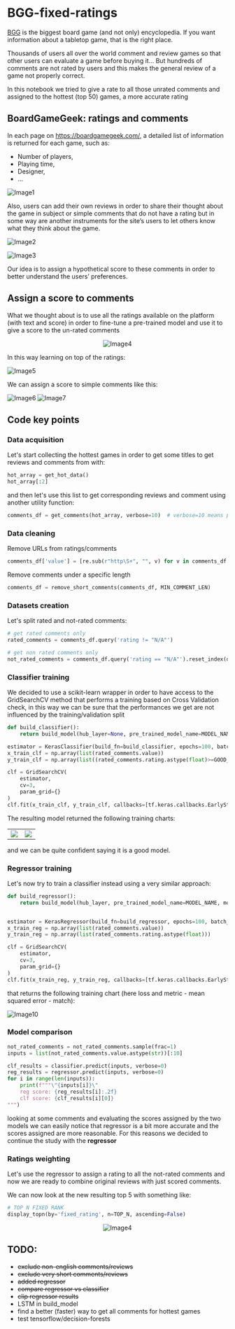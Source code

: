 # BGG-fixed-ratings
[BGG](https://boardgamegeek.com/) is the biggest board game (and not only) encyclopedia. If you want information about a tabletop game, that is the right place. 

Thousands of users all over the world comment and review games so that other users can evaluate a game before buying it... But hundreds of comments are not rated by users and this makes the general review of a game not properly correct. 

In this notebook we tried to give a rate to all those unrated comments and assigned to the hottest (top 50) games, a more accurate rating

## BoardGameGeek: ratings and comments 
In each page on https://boardgamegeek.com/, a detailed list of information is returned for each game, such as: 
-	Number of players, 
-	Playing time, 
-	Designer, 
-	…


![Image1](https://github.com/informatica92/BGG-fixed-ratings/blob/main/static/images/1.png)

Also, users can add their own reviews in order to share their thought about the game in subject or simple comments that do not have a rating but in some way are another instruments for the site’s users to let others know what they think about the game.

![Image2](https://github.com/informatica92/BGG-fixed-ratings/blob/main/static/images/2.png)

![Image3](https://github.com/informatica92/BGG-fixed-ratings/blob/main/static/images/3.png)

Our idea is to assign a hypothetical score to these comments in order to better understand the users’ preferences.

## Assign a score to comments
What we thought about is to use all the ratings available on the platform (with text and score) in order to fine-tune a pre-trained model and use it to give a score to the un-rated comments

<p align="center">
  <img src="https://github.com/informatica92/BGG-fixed-ratings/blob/main/static/images/4.png" alt="Image4"/>
</p>

In this way learning on top of the ratings: 

![Image5](https://github.com/informatica92/BGG-fixed-ratings/blob/main/static/images/5.png)
 
We can assign a score to simple comments like this: 

![Image6](https://github.com/informatica92/BGG-fixed-ratings/blob/main/static/images/6.png)
![Image7](https://github.com/informatica92/BGG-fixed-ratings/blob/main/static/images/7.png)

## Code key points
### Data acquisition
Let's start collecting the hottest games in order to get some titles to get reviews and comments from with: 
```python
hot_array = get_hot_data()
hot_array[:2]
```
and then let's use this list to get corresponding reviews and comment using another utility function: 
```python
comments_df = get_comments(hot_array, verbose=10)  # verbose=10 means print a row each 10 iterations
```
### Data cleaning
Remove URLs from ratings/comments
```python
comments_df['value'] = [re.sub(r"http\S+", "", v) for v in comments_df.value.values]
```
Remove comments under a specific length
```python
comments_df = remove_short_comments(comments_df, MIN_COMMENT_LEN)
```
### Datasets creation
Let's split rated and not-rated comments:
```python
# get rated comments only
rated_comments = comments_df.query('rating != "N/A"')

# get non rated comments only
not_rated_comments = comments_df.query('rating == "N/A"').reset_index(drop=True)
```
### Classifier training
We decided to use a scikit-learn wrapper in order to have access to the GridSearchCV method that performs a training based on Cross Validation check, in this way we can be sure that the performances we get are not influenced by the training/validation split  
```python
def build_classifier():
    return build_model(hub_layer=None, pre_trained_model_name=MODEL_NAME, model_type='classifier', verbose=0)

estimator = KerasClassifier(build_fn=build_classifier, epochs=100, batch_size=1024, verbose=2, validation_split=VAL_FRACTION)
x_train_clf = np.array(list(rated_comments.value))
y_train_clf = np.array(list((rated_comments.rating.astype(float)>=GOOD_REVIEW_THRESHOLD).astype(int)))

clf = GridSearchCV(
    estimator, 
    cv=3, 
    param_grid={}
)
clf.fit(x_train_clf, y_train_clf, callbacks=[tf.keras.callbacks.EarlyStopping(monitor='val_accuracy', patience=5, min_delta=0.001)])
```
The resulting model returned the following training charts: 

<table>
  <tr style="border-collapse: collapse; border: none;">
    <td>
      <img src="https://github.com/informatica92/BGG-fixed-ratings/blob/main/static/images/8.png"/>
    </td>
    <td>
      <img src="https://github.com/informatica92/BGG-fixed-ratings/blob/main/static/images/9.png"/> 
    </td>
  </tr>
</table>

and we can be quite confident saying it is a good model.

### Regressor training
Let's now try to train a classifier instead using a very similar approach:
```python
def build_regressor():
    return build_model(hub_layer, pre_trained_model_name=MODEL_NAME, model_type='regressor', verbose=0)


estimator = KerasRegressor(build_fn=build_regressor, epochs=100, batch_size=512, verbose=0, validation_split=VAL_FRACTION)
x_train_reg = np.array(list(rated_comments.value))
y_train_reg = np.array(list(rated_comments.rating.astype(float)))

clf = GridSearchCV(
    estimator, 
    cv=3, 
    param_grid={}
)
clf.fit(x_train_reg, y_train_reg, callbacks=[tf.keras.callbacks.EarlyStopping(monitor='val_mean_squared_error', patience=5, min_delta=0.001)])
```
that returns the following training chart (here loss and metric - mean squared error - match):

![Image10](https://github.com/informatica92/BGG-fixed-ratings/blob/main/static/images/10.png)

### Model comparison
```python
not_rated_comments = not_rated_comments.sample(frac=1)
inputs = list(not_rated_comments.value.astype(str))[:10]

clf_results = classifier.predict(inputs, verbose=0)
reg_results = regressor.predict(inputs, verbose=0)
for i in range(len(inputs)):
    print(f"""\"{inputs[i]}\"
    reg score: {reg_results[i]:.2f}
    clf score: {clf_results[i][0]}
""")
```
looking at some comments and evaluating the scores assigned by the two models we can easily notice that regressor is a bit more accurate and the scores assigned are more reasonable. For this reasons we decided to continue the study with the **regressor**

### Ratings weighting
Let's use the regressor to assign a rating to all the not-rated comments and now we are ready to combine original reviews with just scored comments. 

We can now look at the new resulting top 5 with something like: 

```python
# TOP N FIXED RANK
display_topn(by='fixed_rating', n=TOP_N, ascending=False)
```

<p align="center">
  <img src="https://github.com/informatica92/BGG-fixed-ratings/blob/main/static/images/11.PNG" alt="Image4"/>
</p>

## TODO:
 * ~~exclude non-english comments/reviews~~
 * ~~exclude very short comments/reviews~~
 * ~~added regressor~~
 * ~~compare regressor vs classifier~~
 * ~~clip regressor results~~
 * LSTM in build_model
 * find a better (faster) way to get all comments for hottest games
 * test tensorflow/decision-forests 
